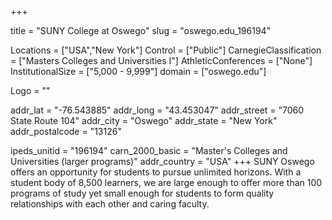 
+++

title = "SUNY College at Oswego"
slug = "oswego.edu_196194"

Locations = ["USA","New York"]
Control = ["Public"]
CarnegieClassification = ["Masters Colleges and Universities I"]
AthleticConferences = ["None"]
InstitutionalSize = ["5,000 - 9,999"]
domain = ["oswego.edu"]

Logo = ""

addr_lat = "-76.543885"
addr_long = "43.453047"
addr_street = "7060 State Route 104"
addr_city = "Oswego"
addr_state = "New York"
addr_postalcode = "13126"

ipeds_unitid = "196194"
carn_2000_basic = "Master's Colleges and Universities (larger programs)"
addr_country = "USA"
+++
    SUNY Oswego offers an opportunity for students to pursue unlimited horizons. With a student body of 8,500 learners, we are large enough to offer more than 100 programs of study yet small enough for students to form quality relationships with each other and caring faculty.
